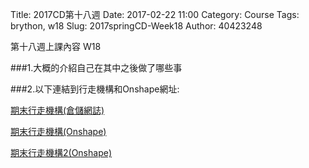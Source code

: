 Title: 2017CD第十八週
Date: 2017-02-22 11:00
Category: Course
Tags: brython, w18
Slug: 2017springCD-Week18
Author: 40423248


第十八週上課內容 W18

###1.大概的介紹自己在其中之後做了哪些事

###2.以下連結到行走機構和Onshape網址:

<a href="https://40423222.github.io/2017springcd_bg7/blog/%E6%9C%9F%E6%9C%AB%E8%A8%88%E7%95%AB-%E8%A1%8C%E8%B5%B0%E6%A9%9F%E6%A7%8B.html">期末行走機構(倉儲網誌)</a>

<a href="https://cad.onshape.com/documents/43c74b90eb0aafa6f64e6260/w/89d06f95bee2445c7db3d5d6/e/d084ac72ca838dc1385b4f1e">期末行走機構(Onshape)</a>

<a href="https://cad.onshape.com/documents/cf507b96e7c271e8c87cf557/w/1b52e29c6835a06bb0bc5287/e/0c6b9adf38aba50229ad16ab">期末行走機構2(Onshape)</a>